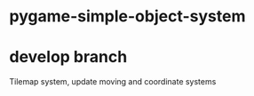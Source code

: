 # pygame-simple-object-system
# develop branch



Tilemap system,
update moving and coordinate systems







